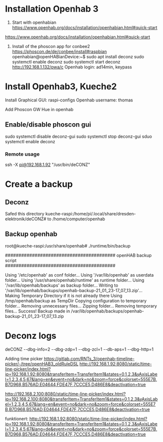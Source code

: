 # Installation Openhab 3

1. Start with openhabian
   https://www.openhab.org/docs/installation/openhabian.html#quick-start

https://www.openhab.org/docs/installation/openhabian.html#quick-start

1. Install of the phoscon app for conbee2
https://phoscon.de/de/conbee/install#raspbian
openhabian@openHABianDevice:~$ sudo apt install deconz
sudo systemctl enable deconz
sudo systemctl start deconz
http://192.168.1.132/pwa/c
Openhab login: ad14min, keypass

# Install Openhab3, Kueche2
Install Graphical GUI:
raspi-configs
Openhab username: thomas

Add Phoscon GW Hue in openhab

## Enable/disable phoscon gui
sudo systemctl disable deconz-gui
sudo systemctl stop deconz-gui
sduo systemctl enable deconz


### Remote usage
ssh -X pi@192.168.1.92 "/usr/bin/deCONZ"


# Create a backup
## Deconz
Safed this directory kueche-raspi:/home/pi/.local/share/dresden-elektronik/deCONZ#
to /home/computer/openhab

## Backup openhab
root@kueche-raspi:/usr/share/openhab# ./runtime/bin/backup 
                                         
#########################################
          openHAB backup script          
#########################################
                                         
Using '/etc/openhab' as conf folder...
Using '/var/lib/openhab' as userdata folder...
Using '/usr/share/openhab/runtime' as runtime folder...
Using '/var/lib/openhab/backups' as backup folder...
Writing to '/var/lib/openhab/backups/openhab-backup-21_01_23-17_07_13.zip'...
Making Temporary Directory if it is not already there
Using /tmp/openhab/backup as TempDir
Copying configuration to temporary folder...
Removing unnecessary files...
Zipping folder...
Removing temporary files...
Success! Backup made in /var/lib/openhab/backups/openhab-backup-21_01_23-17_07_13.zip

# Deconz logs
 deCONZ --dbg-info=2 --dbg-zdp=1 --dbg-zcl=1 --db-aps=1 --dbg-http=1

Adding time picker
https://gitlab.com/RNTs_3/openhab-timeline-picker/-/tree/openHAB3_oldRuleDSL
http://192.168.1.92:8080/static/time-line-picker/index.html?ip=192.168.1.92:8080&transferItem=TransferItem1&states=0,1,2,3&yAxisLabel=1,2,3,4,5,67&lang=en&event=no&dark=no&zoom=force&colorset=555E7B,B7D968,B576AD,E04644,FDE47F,7CCCE5,D486E8&deactivation=true

http://192.168.2.100:8080/static/time-line-picker/index.html?ip=192.168.2.100:8080&transferItem=TransferItem1&states=0,1,2,3&yAxisLabel=1,2,3,4,5,67&lang=en&event=no&dark=no&zoom=force&colorset=555E7B,B7D968,B576AD,E04644,FDE47F,7CCCE5,D486E8&deactivation=true

funktionert:
http://192.168.1.92:8080/static/time-line-picker/index.html?ip=192.168.1.92:8080&transferItem=TransferItem1&states=0,1,2,3&yAxisLabel=1,2,3,4,5,67&lang=de&event=no&dark=no&zoom=force&colorset=555E7B,B7D968,B576AD,E04644,FDE47F,7CCCE5,D486E8&deactivation=true